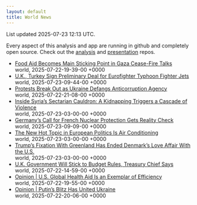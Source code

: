 ```yaml
---
layout: default
title: World News
---
```


<div markdown="0">
<div class="byline small text-muted">List updated <span class="datetime">2025-07-23 12:13 UTC</span>.</div>

<p>Every aspect of this analysis and app are running in github and completely open source. Check out the <a href="https://github.com/Castro-Media/Analysis">analysis</a> and <a href="https://github.com/Castro-Media/TopStoryReview.com">presentation</a> repos.</p>
<ul>
<li><a href='https://www.wsj.com/world/middle-east/food-aid-becomes-main-sticking-point-in-gaza-cease-fire-talks-18f2c614'>Food Aid Becomes Main Sticking Point in Gaza Cease-Fire Talks</a><div class='byline small text-muted'>world, <span class="datetime">2025-07-22-19-39-00 +0000</span></div></li>
<li><a href='https://www.wsj.com/world/europe/u-k-turkey-sign-preliminary-deal-for-eurofighter-typhoon-fighter-jets-a331fd79'>U.K., Turkey Sign Preliminary Deal for Eurofighter Typhoon Fighter Jets</a><div class='byline small text-muted'>world, <span class="datetime">2025-07-23-09-44-00 +0000</span></div></li>
<li><a href='https://www.wsj.com/world/europe/ukraine-moves-to-defang-u-s-backed-anticorruption-agency-fbe7efe4'>Protests Break Out as Ukraine Defangs Anticorruption Agency</a><div class='byline small text-muted'>world, <span class="datetime">2025-07-22-21-08-00 +0000</span></div></li>
<li><a href='https://www.wsj.com/world/middle-east/syria-israel-sectarian-violence-b87913de'>Inside Syria&#8217;s Sectarian Cauldron: A Kidnapping Triggers a Cascade of Violence</a><div class='byline small text-muted'>world, <span class="datetime">2025-07-23-03-00-00 +0000</span></div></li>
<li><a href='https://www.wsj.com/world/europe/germanys-call-for-french-nuclear-protection-gets-reality-check-fffc2601'>Germany&#8217;s Call for French Nuclear Protection Gets Reality Check</a><div class='byline small text-muted'>world, <span class="datetime">2025-07-23-09-09-00 +0000</span></div></li>
<li><a href='https://www.wsj.com/world/europe/europe-air-condition-heat-waves-politics-24aceab4'>The New Hot Topic in European Politics Is Air Conditioning</a><div class='byline small text-muted'>world, <span class="datetime">2025-07-23-03-00-00 +0000</span></div></li>
<li><a href='https://www.wsj.com/world/europe/trump-denmark-relationship-greenland-489239ff'>Trump&#8217;s Fixation With Greenland Has Ended Denmark&#8217;s Love Affair With the U.S.</a><div class='byline small text-muted'>world, <span class="datetime">2025-07-23-03-00-00 +0000</span></div></li>
<li><a href='https://www.wsj.com/world/uk/u-k-government-will-stick-to-budget-rules-treasury-chief-says-386b7325'>U.K. Government Will Stick to Budget Rules, Treasury Chief Says</a><div class='byline small text-muted'>world, <span class="datetime">2025-07-22-14-59-00 +0000</span></div></li>
<li><a href='https://www.wsj.com/opinion/u-s-global-health-aid-is-an-exemplar-of-efficiency-944eacab'>Opinion | U.S. Global Health Aid Is an Exemplar of Efficiency</a><div class='byline small text-muted'>world, <span class="datetime">2025-07-22-19-55-00 +0000</span></div></li>
<li><a href='https://www.wsj.com/opinion/putins-blitz-has-united-ukraine-support-aid-russia-war-drone-cda61942'>Opinion | Putin&#8217;s Blitz Has United Ukraine</a><div class='byline small text-muted'>world, <span class="datetime">2025-07-22-20-06-00 +0000</span></div></li>
</ul>
</div>
